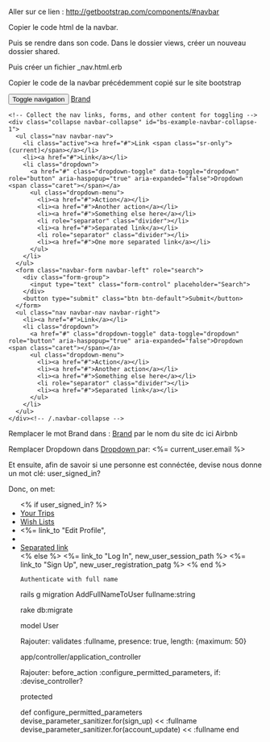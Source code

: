 Aller sur ce lien : http://getbootstrap.com/components/#navbar

Copier le code html de la navbar.

Puis se rendre dans son code. Dans le dossier views, créer un nouveau dossier shared.

Puis créer un fichier _nav.html.erb

Copier le code de la navbar précédemment copié sur le site bootstrap

<nav class="navbar navbar-default">
  <div class="container-fluid">
    <!-- Brand and toggle get grouped for better mobile display -->
    <div class="navbar-header">
      <button type="button" class="navbar-toggle collapsed" data-toggle="collapse" data-target="#bs-example-navbar-collapse-1" aria-expanded="false">
        <span class="sr-only">Toggle navigation</span>
        <span class="icon-bar"></span>
        <span class="icon-bar"></span>
        <span class="icon-bar"></span>
      </button>
      <a class="navbar-brand" href="#">Brand</a>
    </div>

    <!-- Collect the nav links, forms, and other content for toggling -->
    <div class="collapse navbar-collapse" id="bs-example-navbar-collapse-1">
      <ul class="nav navbar-nav">
        <li class="active"><a href="#">Link <span class="sr-only">(current)</span></a></li>
        <li><a href="#">Link</a></li>
        <li class="dropdown">
          <a href="#" class="dropdown-toggle" data-toggle="dropdown" role="button" aria-haspopup="true" aria-expanded="false">Dropdown <span class="caret"></span></a>
          <ul class="dropdown-menu">
            <li><a href="#">Action</a></li>
            <li><a href="#">Another action</a></li>
            <li><a href="#">Something else here</a></li>
            <li role="separator" class="divider"></li>
            <li><a href="#">Separated link</a></li>
            <li role="separator" class="divider"></li>
            <li><a href="#">One more separated link</a></li>
          </ul>
        </li>
      </ul>
      <form class="navbar-form navbar-left" role="search">
        <div class="form-group">
          <input type="text" class="form-control" placeholder="Search">
        </div>
        <button type="submit" class="btn btn-default">Submit</button>
      </form>
      <ul class="nav navbar-nav navbar-right">
        <li><a href="#">Link</a></li>
        <li class="dropdown">
          <a href="#" class="dropdown-toggle" data-toggle="dropdown" role="button" aria-haspopup="true" aria-expanded="false">Dropdown <span class="caret"></span></a>
          <ul class="dropdown-menu">
            <li><a href="#">Action</a></li>
            <li><a href="#">Another action</a></li>
            <li><a href="#">Something else here</a></li>
            <li role="separator" class="divider"></li>
            <li><a href="#">Separated link</a></li>
          </ul>
        </li>
      </ul>
    </div><!-- /.navbar-collapse -->
  </div><!-- /.container-fluid -->
</nav>

Remplacer le mot Brand dans : <a class="navbar-brand" href="#">Brand</a>
par le nom du site dc ici Airbnb

Remplacer Dropdown dans <a href="#" class="dropdown-toggle" data-toggle="dropdown" role="button" aria-haspopup="true" aria-expanded="false">Dropdown <span class="caret"></span></a>
par: <%= current_user.email %>

Et ensuite, afin de savoir si une personne est connéctée, devise nous donne un mot clé: user_signed_in?

Donc, on met: 

  <ul class="dropdown-menu">
    <% if user_signed_in? %>
      <li><a href="#">Your Trips</a></li>
      <li><a href="#">Wish Lists</a></li>
      <li><%= link_to "Edit Profile", </a></li>
      <li role="separator" class="divider"></li>
      <li><a href="#">Separated link</a></li>
    <% else %>
      <%= link_to "Log In", new_user_session_path %>
      <%= link_to "Sign Up", new_user_registration_patg %>
    <% end %>
    
    Authenticate with full name
    
  rails g migration AddFullNameToUser fullname:string
  
  rake db:migrate
  
  model User
  
  Rajouter:
  validates :fullname, presence: true, length: {maximum: 50}
    
  app/controller/application_controller
  
  Rajouter:
  before_action :configure_permitted_parameters, if: :devise_controller?
  
  protected
  
  def configure_permitted_parameters
    devise_parameter_sanitizer.for(sign_up)  <<  :fullname
    devise_parameter_sanitizer.for(account_update)  <<  :fullname
  end
  
          

